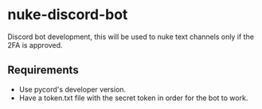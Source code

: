 # nuke-discord-bot
Discord bot development, this will be used to nuke text channels only if the 2FA is approved.

## Requirements
- Use pycord's developer version. 
- Have a token.txt file with the secret token in order for the bot to work.